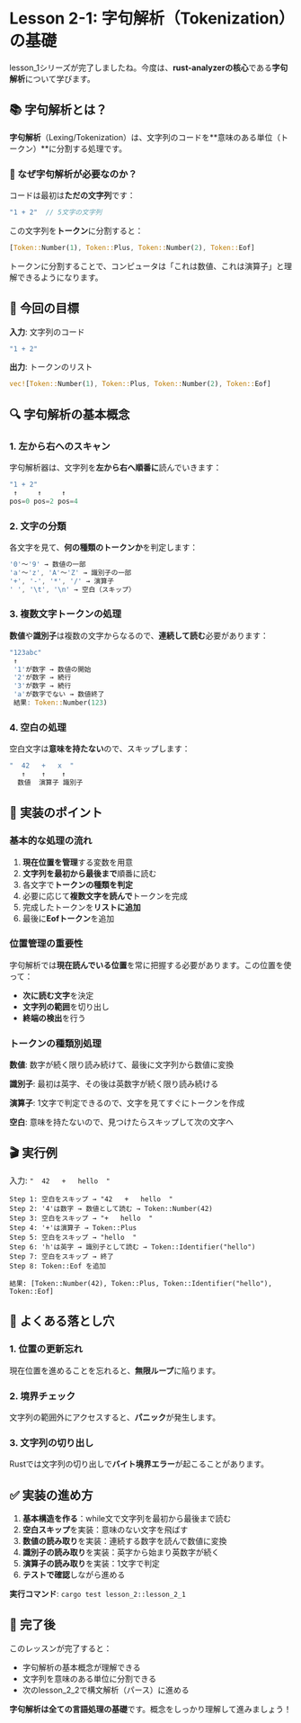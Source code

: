 # Lesson 2-1: 字句解析（Tokenization）の基礎

lesson_1シリーズが完了しましたね。今度は、**rust-analyzerの核心**である**字句解析**について学びます。

## 📚 字句解析とは？

**字句解析**（Lexing/Tokenization）は、文字列のコードを**意味のある単位（トークン）**に分割する処理です。

### 🤔 なぜ字句解析が必要なのか？

コードは最初は**ただの文字列**です：
```rust
"1 + 2"  // 5文字の文字列
```

この文字列を**トークン**に分割すると：
```rust
[Token::Number(1), Token::Plus, Token::Number(2), Token::Eof]
```

トークンに分割することで、コンピュータは「これは数値、これは演算子」と理解できるようになります。

## 🎯 今回の目標

**入力**: 文字列のコード
```rust
"1 + 2"
```

**出力**: トークンのリスト
```rust
vec![Token::Number(1), Token::Plus, Token::Number(2), Token::Eof]
```

## 🔍 字句解析の基本概念

### 1. 左から右へのスキャン

字句解析器は、文字列を**左から右へ順番に**読んでいきます：

```rust
"1 + 2"
 ↑     ↑     ↑
pos=0 pos=2 pos=4
```

### 2. 文字の分類

各文字を見て、**何の種類のトークンか**を判定します：

```rust
'0'～'9' → 数値の一部
'a'～'z', 'A'～'Z' → 識別子の一部
'+', '-', '*', '/' → 演算子
' ', '\t', '\n' → 空白（スキップ）
```

### 3. 複数文字トークンの処理

**数値**や**識別子**は複数の文字からなるので、**連続して読む**必要があります：

```rust
"123abc"
 ↑
 '1'が数字 → 数値の開始
 '2'が数字 → 続行
 '3'が数字 → 続行
 'a'が数字でない → 数値終了
 結果: Token::Number(123)
```

### 4. 空白の処理

空白文字は**意味を持たない**ので、スキップします：

```rust
"  42   +   x  "
   ↑    ↑    ↑
  数値  演算子 識別子
```

## 🔧 実装のポイント

### 基本的な処理の流れ

1. **現在位置を管理**する変数を用意
2. **文字列を最初から最後まで**順番に読む
3. 各文字で**トークンの種類を判定**
4. 必要に応じて**複数文字を読んで**トークンを完成
5. 完成したトークンを**リストに追加**
6. 最後に**Eofトークン**を追加

### 位置管理の重要性

字句解析では**現在読んでいる位置**を常に把握する必要があります。この位置を使って：

- **次に読む文字**を決定
- **文字列の範囲**を切り出し
- **終端の検出**を行う

### トークンの種類別処理

**数値**: 数字が続く限り読み続けて、最後に文字列から数値に変換

**識別子**: 最初は英字、その後は英数字が続く限り読み続ける

**演算子**: 1文字で判定できるので、文字を見てすぐにトークンを作成

**空白**: 意味を持たないので、見つけたらスキップして次の文字へ

## 🎬 実行例

入力: `"  42   +   hello  "`

```
Step 1: 空白をスキップ → "42   +   hello  "
Step 2: '4'は数字 → 数値として読む → Token::Number(42)
Step 3: 空白をスキップ → "+   hello  "
Step 4: '+'は演算子 → Token::Plus
Step 5: 空白をスキップ → "hello  "
Step 6: 'h'は英字 → 識別子として読む → Token::Identifier("hello")
Step 7: 空白をスキップ → 終了
Step 8: Token::Eof を追加

結果: [Token::Number(42), Token::Plus, Token::Identifier("hello"), Token::Eof]
```

## 🐛 よくある落とし穴

### 1. 位置の更新忘れ
現在位置を進めることを忘れると、**無限ループ**に陥ります。

### 2. 境界チェック
文字列の範囲外にアクセスすると、**パニック**が発生します。

### 3. 文字列の切り出し
Rustでは文字列の切り出しで**バイト境界エラー**が起こることがあります。

## ✅ 実装の進め方

1. **基本構造を作る**：while文で文字列を最初から最後まで読む
2. **空白スキップ**を実装：意味のない文字を飛ばす
3. **数値の読み取り**を実装：連続する数字を読んで数値に変換
4. **識別子の読み取り**を実装：英字から始まり英数字が続く
5. **演算子の読み取り**を実装：1文字で判定
6. **テストで確認**しながら進める

**実行コマンド**: `cargo test lesson_2::lesson_2_1`

## 🎉 完了後

このレッスンが完了すると：
- 字句解析の基本概念が理解できる
- 文字列を意味のある単位に分割できる
- 次のlesson_2_2で構文解析（パース）に進める

**字句解析は全ての言語処理の基礎**です。概念をしっかり理解して進みましょう！